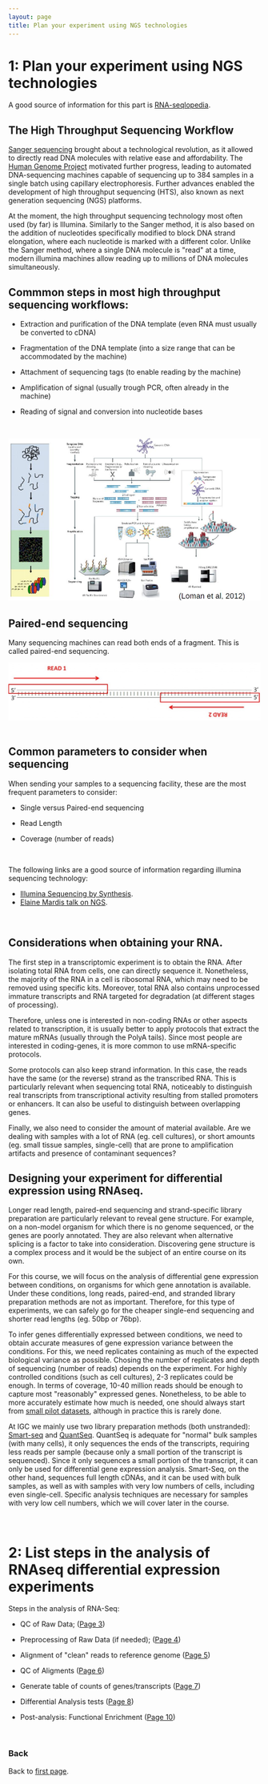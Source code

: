 ```yaml
---
layout: page
title: Plan your experiment using NGS technologies
---
```


# <a id="LO1">1: Plan your experiment using NGS technologies</a>

A good source of information for this part is [RNA-seqlopedia](http://rnaseq.uoregon.edu).

## The High Throughput Sequencing Workflow

[Sanger sequencing](https://en.wikipedia.org/wiki/Sanger_sequencing) brought about a technological revolution, as it allowed to directly read DNA molecules with relative ease and affordability. The [Human Genome Project](https://en.wikipedia.org/wiki/Human_Genome_Project) motivated further progress, leading to automated DNA-sequencing machines capable of sequencing up to 384 samples in a single batch using capillary electrophoresis. Further advances enabled the development of high throughput sequencing (HTS), also known as next generation sequencing (NGS) platforms.

At the moment, the high throughput sequencing technology most often used (by far) is Illumina. Similarly to the Sanger method, it is also based on the addition of nucleotides specifically modified to block DNA strand elongation, where each nucleotide is marked with a different color. Unlike the Sanger method, where a single DNA molecule is "read" at a time, modern illumina machines allow reading up to millions of DNA molecules simultaneously.  

## Commmon steps in most high throughput sequencing workflows:
<p>

  * Extraction and purification of the DNA template (even RNA must usually be converted to cDNA)

  * Fragmentation of the DNA template (into a size range that can be accommodated by the machine)

  * Attachment of sequencing tags (to enable reading by the machine)

  * Amplification of signal (usually trough PCR, often already in the machine)

  * Reading of signal and conversion into nucleotide bases

</p>
<br/>

![NGS Workflow](./images/L01_L02/NGSworkflow.jpg)

## Paired-end sequencing

Many sequencing machines can read both ends of a fragment. This is called paired-end sequencing.

![Adaptor](./images/L01_L02/paired-end.jpg)
<br/>
<br/>

## Common parameters to consider when sequencing

When sending your samples to a sequencing facility, these are the most frequent parameters to consider:
<p>

  * Single versus Paired-end sequencing

  * Read Length

  * Coverage (number of reads)

</p>
<br/>

The following links are a good source of information regarding illumina sequencing technology:
* [Illumina Sequencing by Synthesis](https://www.youtube.com/watch?&v=fCd6B5HRaZ8).
* [Elaine Mardis talk on NGS](https://www.youtube.com/watch?v=v1DbcJD4Ry0).

<br/>

## Considerations when obtaining your RNA.

The first step in a transcriptomic experiment is to obtain the RNA. After isolating total RNA from cells, one can directly sequence it. Nonetheless, the majority of the RNA in a cell is ribosomal RNA, which may need to be removed using specific kits. Moreover, total RNA also contains unprocessed immature transcripts and RNA targeted for degradation (at different stages of processing).

Therefore, unless one is interested in non-coding RNAs or other aspects related to transcription, it is usually better to apply protocols that extract the mature mRNAs (usually through the PolyA tails). Since most people are interested in coding-genes, it is more common to use mRNA-specific protocols.

Some protocols can also keep strand information. In this case, the reads have the same (or the reverse) strand as the transcribed RNA. This is particularly relevant when sequencing total RNA, noticeably to distinguish real transcripts from transcriptional activity resulting from stalled promoters or enhancers. It can also be useful to distinguish between overlapping genes.

Finally, we also need to consider the amount of material available. Are we dealing with samples with a lot of RNA (eg. cell cultures), or short amounts (eg. small tissue samples, single-cell) that are prone to amplification artifacts and presence of contaminant sequences?

## Designing your experiment for differential expression using RNAseq.

Longer read length, paired-end sequencing and strand-specific library preparation are particularly relevant to reveal gene structure. For example, on a non-model organism for which there is no genome sequenced, or the genes are poorly annotated. They are also relevant when alternative splicing is a factor to take into consideration. Discovering gene structure is a complex process and it would be the subject of an entire course on its own.

For this course, we will focus on the analysis of differential gene expression between conditions, on organisms for which gene annotation is available. Under these conditions, long reads, paired-end, and stranded library preparation methods are not as important. Therefore, for this type of experiments, we can safely go for the cheaper single-end sequencing and shorter read lengths (eg. 50bp or 76bp).

To infer genes differentially expressed between conditions, we need to obtain accurate measures of gene expression variance between the conditions. For this, we need replicates containing as much of the expected biological variance as possible. Chosing the number of replicates and depth of sequencing (number of reads) depends on the experiment. For highly controlled conditions (such as cell cultures), 2-3 replicates could be enough. In terms of coverage, 10-40 million reads should be enough to capture most "reasonably" expressed genes. Nonetheless, to be able to more accurately estimate how much is needed, one should always start from [small pilot datasets](http://scotty.genetics.utah.edu/scotty.php), although in practice this is rarely done.

At IGC we mainly use two library preparation methods (both unstranded): [Smart-seq](https://www.takarabio.com/products/next-generation-sequencing/single-cell-rna-seq/ultra-low-input-mrna-seq-for-illumina) and [QuantSeq](https://www.lexogen.com/quantseq-3mrna-sequencing/). QuantSeq is adequate for "normal" bulk samples (with many cells), it only sequences the ends of the transcripts, requiring less reads per sample (because only a small portion of the transcript is sequenced). Since it only sequences a small portion of the transcript, it can only be used for differential gene expression analysis. Smart-Seq, on the other hand, sequences full length cDNAs, and it can be used with bulk samples, as well as with samples with very low numbers of cells, including even single-cell. Specific analysis techniques are necessary for samples with very low cell numbers, which we will cover later in the course.
<br/>
<br/>
<br/>

# <a id="LO2">2: List steps in the analysis of RNAseq differential expression experiments</a>

Steps in the analysis of RNA-Seq:
<p>

  * QC of Raw Data; ([Page 3](L03.md))

  * Preprocessing of Raw Data (if needed); ([Page 4](L04.md))

  * Alignment of "clean" reads to reference genome ([Page 5](L05.md))

  * QC of Aligments ([Page 6](L06.md))

  * Generate table of counts of genes/transcripts ([Page 7](L07.md))

  * Differential Analysis tests ([Page 8](L08.md))

  * Post-analysis: Functional Enrichment ([Page 10](L10.md))
</p>
<br/>

### Back

Back to [first page](https://gtpb.github.io/COURSE/).
